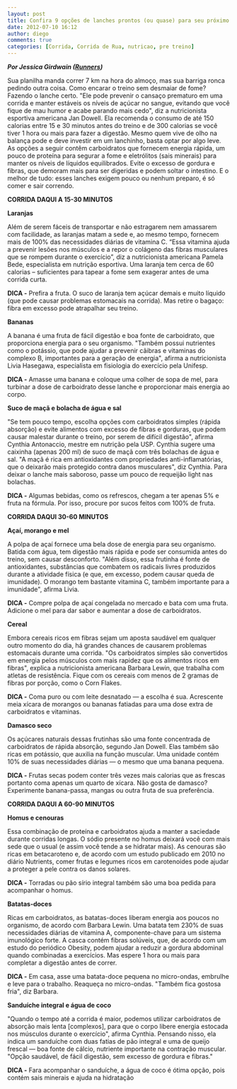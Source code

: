```yaml
---
layout: post
title: Confira 9 opções de lanches prontos (ou quase) para seu próximo treino
date: 2012-07-10 16:12
author: diego
comments: true
categories: [Corrida, Corrida de Rua, nutricao, pre treino]
---
```

<em><strong>Por Jessica Girdwain (<a href="http://runnersworld.abril.com.br/materias/opcoes/" target="_blank">Runners</a>)</strong></em>
<div>

Sua planilha manda correr 7 km na hora do almoço, mas sua barriga ronca pedindo outra coisa. Como encarar o treino sem desmaiar de fome? Fazendo o lanche certo. "Ele pode prevenir o cansaço prematuro em uma corrida e manter estáveis os níveis de açúcar no sangue, evitando que você fique de mau humor e acabe parando mais cedo", diz a nutricionista esportiva americana Jan Dowell. Ela recomenda o consumo de até 150 calorias entre 15 e 30 minutos antes do treino e de 300 calorias se você tiver 1 hora ou mais para fazer a digestão. Mesmo quem vive de olho na balança pode e deve investir em um lanchinho, basta optar por algo leve. As opções a seguir contêm carboidratos que fornecem energia rápida, um pouco de proteína para segurar a fome e eletrólitos (sais minerais) para manter os níveis de líquidos equilibrados. Evite o excesso de gordura e fibras, que demoram mais para ser digeridas e podem soltar o intestino. E o melhor de tudo: esses lanches exigem pouco ou nenhum preparo, é só comer e sair correndo.

<strong>CORRIDA DAQUI A 15-30 MINUTOS</strong>

<strong>Laranjas</strong>

Além de serem fáceis de transportar e não estragarem nem amassarem com facilidade, as laranjas matam a sede e, ao mesmo tempo, fornecem mais de 100% das necessidades diárias de vitamina C. “Essa vitamina ajuda a prevenir lesões nos músculos e a repor o colágeno das fibras musculares que se rompem durante o exercício”, diz a nutricionista americana Pamela Bede, especialista em nutrição esportiva. Uma laranja tem cerca de 60 calorias – suficientes para tapear a fome sem exagerar antes de uma corrida curta.

<strong>DICA -</strong> Prefira a fruta. O suco de laranja tem açúcar demais e muito líquido (que pode causar problemas estomacais na corrida). Mas retire o bagaço: fibra em excesso pode atrapalhar seu treino.

<strong>Bananas</strong>

A banana é uma fruta de fácil digestão e boa fonte de carboidrato, que proporciona energia para o seu organismo. "Também possui nutrientes como o potássio, que pode ajudar a prevenir cãibras e vitaminas do complexo B, importantes para a geração de energia", afirma a nutricionista Livia Hasegawa, especialista em fisiologia do exercício pela Unifesp.

<strong>DICA -</strong> Amasse uma banana e coloque uma colher de sopa de mel, para turbinar a dose de carboidrato desse lanche e proporcionar mais energia ao corpo.

<strong>Suco de maçã e bolacha de água e sal</strong>

"Se tem pouco tempo, escolha opções com carboidratos simples (rápida absorção) e evite alimentos com excesso de fibras e gorduras, que podem causar malestar durante o treino, por serem de difícil digestão", afirma Cynthia Antonaccio, mestre em nutrição pela USP. Cynthia sugere uma caixinha (apenas 200 ml) de suco de maçã com três bolachas de água e sal. "A maçã é rica em antioxidantes com propriedades anti-inflamatórias, que o deixarão mais protegido contra danos musculares", diz Cynthia. Para deixar o lanche mais saboroso, passe um pouco de requeijão light nas bolachas.

<strong>DICA -</strong> Algumas bebidas, como os refrescos, chegam a ter apenas 5% e fruta na fórmula. Por isso, procure por sucos feitos com 100% de fruta.

<strong>CORRIDA DAQUI 30-60 MINUTOS</strong>

<strong>Açaí, morango e mel</strong>

A polpa de açaí fornece uma bela dose de energia para seu organismo. Batida com água, tem digestão mais rápida e pode ser consumida antes do treino, sem causar desconforto. "Além disso, essa frutinha é fonte de antioxidantes, substâncias que combatem os radicais livres produzidos durante a atividade física (e que, em excesso, podem causar queda de imunidade). O morango tem bastante vitamina C, também importante para a imunidade", afirma Livia.

<strong>DICA -</strong> Compre polpa de açaí congelada no mercado e bata com uma fruta. Adicione o mel para dar sabor e aumentar a dose de carboidratos.

<strong>Cereal</strong>

Embora cereais ricos em fibras sejam um aposta saudável em qualquer outro momento do dia, há grandes chances de causarem problemas estomacais durante uma corrida. "Os carboidratos simples são convertidos em energia pelos músculos com mais rapidez que os alimentos ricos em fibras", explica a nutricionista americana Barbara Lewin, que trabalha com atletas de resistência. Fique com os cereais com menos de 2 gramas de fibras por porção, como o Corn Flakes.

<strong>DICA -</strong> Coma puro ou com leite desnatado — a escolha é sua. Acrescente meia xícara de morangos ou bananas fatiadas para uma dose extra de carboidratos e vitaminas.

<strong>Damasco seco</strong>

Os açúcares naturais dessas frutinhas são uma fonte concentrada de carboidratos de rápida absorção, segundo Jan Dowell. Elas também são ricas em potássio, que auxilia na função muscular. Uma unidade contém 10% de suas necessidades diárias — o mesmo que uma banana pequena.

<strong>DICA -</strong> Frutas secas podem conter três vezes mais calorias que as frescas portanto coma apenas um quarto de xícara. Não gosta de damasco? Experimente banana-passa, mangas ou outra fruta de sua preferência.

<strong>CORRIDA DAQUI A 60-90 MINUTOS</strong>

<strong>Homus e cenouras</strong>

Essa combinação de proteína e carboidratos ajuda a manter a saciedade durante corridas longas. O sódio presente no homus deixará você com mais sede que o usual (e assim você tende a se hidratar mais). As cenouras são ricas em betacaroteno e, de acordo com um estudo publicado em 2010 no diário Nutrients, comer frutas e legumes ricos em carotenoides pode ajudar a proteger a pele contra os danos solares.

<strong>DICA -</strong> Torradas ou pão sírio integral também são uma boa pedida para acompanhar o homus.

<strong>Batatas-doces</strong>

Ricas em carboidratos, as batatas-doces liberam energia aos poucos no organismo, de acordo com Barbara Lewin. Uma batata tem 230% de suas necessidades diárias de vitamina A, componente-chave para um sistema imunológico forte. A casca contém fibras solúveis, que, de acordo com um estudo do periódico Obesity, podem ajudar a reduzir a gordura abdominal quando combinadas a exercícios. Mas espere 1 hora ou mais para completar a digestão antes de correr.

<strong>DICA -</strong> Em casa, asse uma batata-doce pequena no micro-ondas, embrulhe e leve para o trabalho. Reaqueça no micro-ondas. "Também fica gostosa fria", diz Barbara.

<strong>Sanduíche integral e água de coco</strong>

"Quando o tempo até a corrida é maior, podemos utilizar carboidratos de absorção mais lenta [complexos], para que o corpo libere energia estocada nos músculos durante o exercício", afirma Cynthia. Pensando nisso, ela indica um sanduíche com duas fatias de pão integral e uma de queijo frescal — boa fonte de cálcio, nutriente importante na contração muscular. "Opção saudável, de fácil digestão, sem excesso de gordura e fibras."

<strong>DICA -</strong> Fara acompanhar o sanduíche, a água de coco é ótima opção, pois contém sais minerais e ajuda na hidratação

</div>
